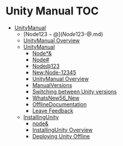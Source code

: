 Unity Manual TOC
================

 - [UnityManual]()
	 - [Node$123-@](Node$123-@.md)
	 - [UnityManual Overview](UnityManual.md)
	 - [UnityManual]()
		 - [Node*&](Node*&.md)
		 - [Node#](Node#.md)
		 - [Node@123](Node@123.md)
		 - [New:Node-12345](New:Node-12345.md)
		 - [UnityManual Overview](UnityManual_1.md)
		 - [ManualVersions](ManualVersions.md)
		 - [Switching between Unity versions]()
		 - [WhatsNew56_New]()
		 - [OfflineDocumentation](OfflineDocumentation.md)
		 - [Leave Feedback](LeaveFeedback.md)
	 - [InstallingUnity]()
		 - [node&](node&.md)
		 - [InstallingUnity Overview](InstallingUnity.md)
		 - [Deploying Unity Offline](DeployingUnityOffline.md)

